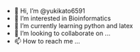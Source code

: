 - 👋 Hi, I’m @yukikato6591
- 👀 I’m interested in Bioinformatics 
- 🌱 I’m currently learning python and latex
- 💞️ I’m looking to collaborate on ...
- 📫 How to reach me ...

<!---
yukikato6591/yukikato6591 is a ✨ special ✨ repository because its `README.md` (this file) appears on your GitHub profile.
You can click the Preview link to take a look at your changes.
--->
